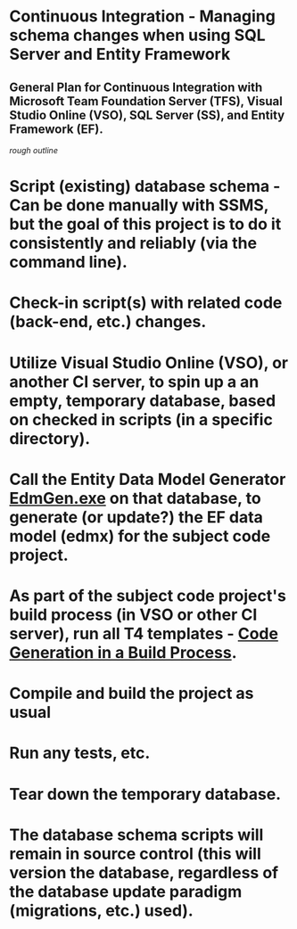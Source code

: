 # Continuous Integration - Managing schema changes when using SQL Server and Entity Framework
## General Plan for Continuous Integration with Microsoft Team Foundation Server (TFS), Visual Studio Online (VSO), SQL Server (SS), and Entity Framework (EF).

*rough outline*
# Script (existing) database schema - Can be done manually with SSMS, but the goal of this project is to do it consistently and reliably (via the command line).
# Check-in script(s) with related code (back-end, etc.) changes.
# Utilize Visual Studio Online (VSO), or another CI server, to spin up a an empty, temporary database, based on checked in scripts (in a specific directory).
# Call the Entity Data Model Generator [EdmGen.exe](https://msdn.microsoft.com/en-us/library/bb896270(v=vs.110).aspx) on that database, to generate (or update?) the EF data model (edmx) for the subject code project.
# As part of the subject code project's build process (in VSO or other CI server), run all T4 templates - [Code Generation in a Build Process](https://msdn.microsoft.com/en-us/library/ee847423.aspx).
# Compile and build the project as usual
# Run any tests, etc.
# Tear down the temporary database.
# The database schema scripts will remain in source control (this will version the database, regardless of the database update paradigm (migrations, etc.) used).
